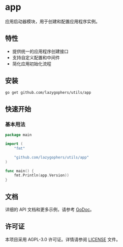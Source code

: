 # app

应用启动器模块，用于创建和配置应用程序实例。

## 特性

-   提供统一的应用程序创建接口
-   支持自定义配置和中间件
-   简化应用初始化流程

## 安装

```bash
go get github.com/lazygophers/utils/app
```

## 快速开始

### 基本用法

```go
package main

import (
    "fmt"

    "github.com/lazygophers/utils/app"
)

func main() {
    fmt.Println(app.Version))
}
```

## 文档

详细的 API 文档和更多示例，请参考 [GoDoc](https://pkg.go.dev/github.com/lazygophers/utils/app)。

## 许可证

本项目采用 AGPL-3.0 许可证。详情请参阅 [LICENSE](../LICENSE) 文件。
